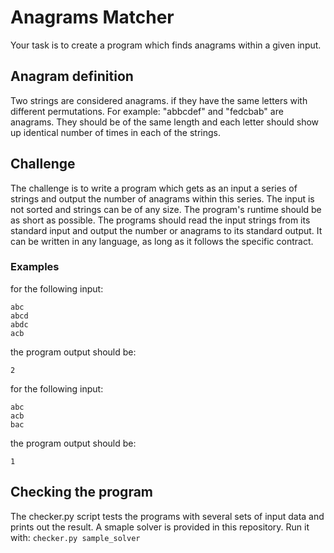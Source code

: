 
# Anagrams Matcher
Your task is to create a program which finds anagrams within a given input.

## Anagram definition
Two strings are considered anagrams. if they have the same letters with different permutations. For example: "abbcdef" and "fedcbab" are anagrams. They should be of the same length and each letter should show up identical number of times in each of the strings.

## Challenge
The challenge is to write a program which gets as an input a series of strings and output the number of anagrams within this series. The input is not sorted and strings can be of any size. The program's runtime should be as short as possible. The programs should read the input strings from its standard input and output the number or anagrams to its standard output. It can be written in any language, as long as it follows the specific contract.

### Examples
for the following input:

    abc
    abcd
    abdc
    acb

the program output should be:

    2

for the following input:

    abc
    acb
    bac
the program output should be:

    1
## Checking the program
The checker.py script tests the programs with several sets of input data and prints out the result. A smaple solver is provided in this repository.
Run it with: ```checker.py sample_solver```
